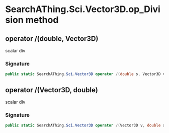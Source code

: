 # SearchAThing.Sci.Vector3D.op_Division method
## operator /(double, Vector3D)
scalar div

### Signature
```csharp
public static SearchAThing.Sci.Vector3D operator /(double s, Vector3D v)
```
## operator /(Vector3D, double)
scalar div

### Signature
```csharp
public static SearchAThing.Sci.Vector3D operator /(Vector3D v, double s)
```
